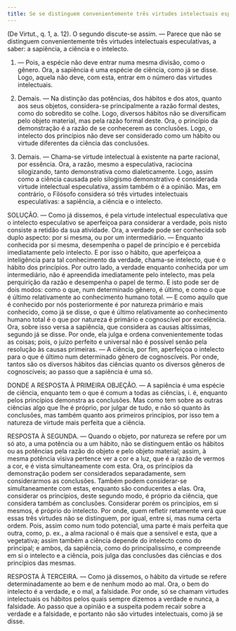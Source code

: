 ```yaml
---
title: Se se distinguem convenientemente três virtudes intelectuais especulativas, a saber a sapiência, a ciência e o intelecto
---
```


(De Virtut., q. 1, a. 12).
  O segundo discute-se assim. — Parece que não se distinguem convenientemente três virtudes intelectuais especulativas, a saber: a sapiência, a ciência e o intelecto.  

1. — Pois, a espécie não deve entrar numa mesma divisão, como o gênero. Ora, a sapiência é uma espécie de ciência, como já se disse. Logo, aquela não deve, com esta, entrar em o número das virtudes intelectuais.  

2. Demais. — Na distinção das potências, dos hábitos e dos atos, quanto aos seus objetos, considera-se principalmente a razão formal destes, como do sobredito se colhe. Logo, diversos hábitos não se diversificam pelo objeto material, mas pela razão formal deste. Ora, o princípio da demonstração é a razão de se conhecerem as conclusões. Logo, o intelecto dos princípios não deve ser considerado como um hábito ou virtude diferentes da ciência das conclusões.  

3. Demais. — Chama-se virtude intelectual à existente na parte racional, por essência. Ora, a razão, mesmo a especulativa, raciocina silogizando, tanto demonstrativa como dialeticamente. Logo, assim como a ciência causada pelo silogismo demonstrativo é considerada virtude intelectual especulativa, assim também o é a opinião.  Mas, em contrário, o Filósofo considera só três virtudes intelectuais especulativas: a sapiência, a ciência e o intelecto.  

SOLUÇÃO. — Como já dissemos, é pela virtude intelectual especulativa que o intelecto especulativo se aperfeiçoa para considerar a verdade, pois nisto consiste a retidão da sua atividade. Ora, a verdade pode ser conhecida sob duplo aspecto: por si mesma, ou por um intermediário. — Enquanto conhecida por si mesma, desempenha o papel de princípio e é percebida imediatamente pelo intelecto. E por isso o hábito, que aperfeiçoa a inteligência para tal conhecimento da verdade, chama-se intelecto, que é o hábito dos princípios.  Por outro lado, a verdade enquanto conhecida por um intermediário, não é apreendida imediatamente pelo intelecto, mas pela perquirição da razão e desempenha o papel de termo. E isto pode ser de dois modos: como o que, num determinado gênero, é último, e como o que é último relativamente ao conhecimento humano total. — E como aquilo que é conhecido por nós posteriormente é por natureza primário e mais conhecido, como já se disse, o que é último relativamente ao conhecimento humano total é o que por natureza é primário e cognoscível por excelência. Ora, sobre isso versa a sapiência, que considera as causas altíssimas, segundo já se disse. Por onde, ela julga e ordena convenientemente todas as coisas; pois, o juízo perfeito e universal não é possível senão pela resolução às causas primeiras. — A ciência, por fim, aperfeiçoa o intelecto para o que é último num determinado gênero de cognoscíveis. Por onde, tantos são os diversos hábitos das ciências quanto os diversos gêneros de cognoscíveis; ao passo que a sapiência é uma só.  

DONDE A RESPOSTA À PRIMEIRA OBJEÇÃO. — A sapiência é uma espécie de ciência, enquanto tem o que é comum a todas as ciências, i. é, enquanto pelos princípios demonstra as conclusões. Mas como tem sobre as outras ciências algo que lhe é próprio, por julgar de tudo, e não só quanto às conclusões, mas também quanto aos primeiros princípios, por isso tem a natureza de virtude mais perfeita que a ciência.  

RESPOSTA À SEGUNDA. — Quando o objeto, por natureza se refere por um só ato, a uma potência ou a um hábito, não se distinguem então os hábitos ou as potências pela razão do objeto e pelo objeto material; assim, à mesma potência visiva pertence ver a cor e a luz, que é a razão de vermos a cor, e é vista simultaneamente com esta. Ora, os princípios da demonstração podem ser considerados separadamente, sem considerarmos as conclusões. Também podem considerar-se simultaneamente com estas, enquanto são conducentes a elas. Ora, considerar os princípios, deste segundo modo, é próprio da ciência, que considera também as conclusões. Considerar porém os princípios, em si mesmos, é próprio do intelecto. Por onde, quem refletir retamente verá que essas três virtudes não se distinguem, por igual, entre si, mas numa certa ordem. Pois, assim como num todo potencial, uma parte é mais perfeita que outra, como, p. ex., a alma racional o é mais que a sensível e esta, que a vegetativa; assim também a ciência depende do intelecto como do principal; e ambos, da sapiência, como do principalissímo, e compreende em si o intelecto e a ciência, pois julga das conclusões das ciências e dos princípios das mesmas.  

RESPOSTA À TERCEIRA. — Como já dissemos, o hábito da virtude se refere determinadamente ao bem e de nenhum modo ao mal. Ora, o bem do intelecto é a verdade, e o mal, a falsidade. Por onde, só se chamam virtudes intelectuais os hábitos pelos quais sempre dizemos a verdade e nunca, a falsidade. Ao passo que a opinião e a suspeita podem recair sobre a verdade e a falsidade, e portanto não são virtudes intelectuais, como já se disse.